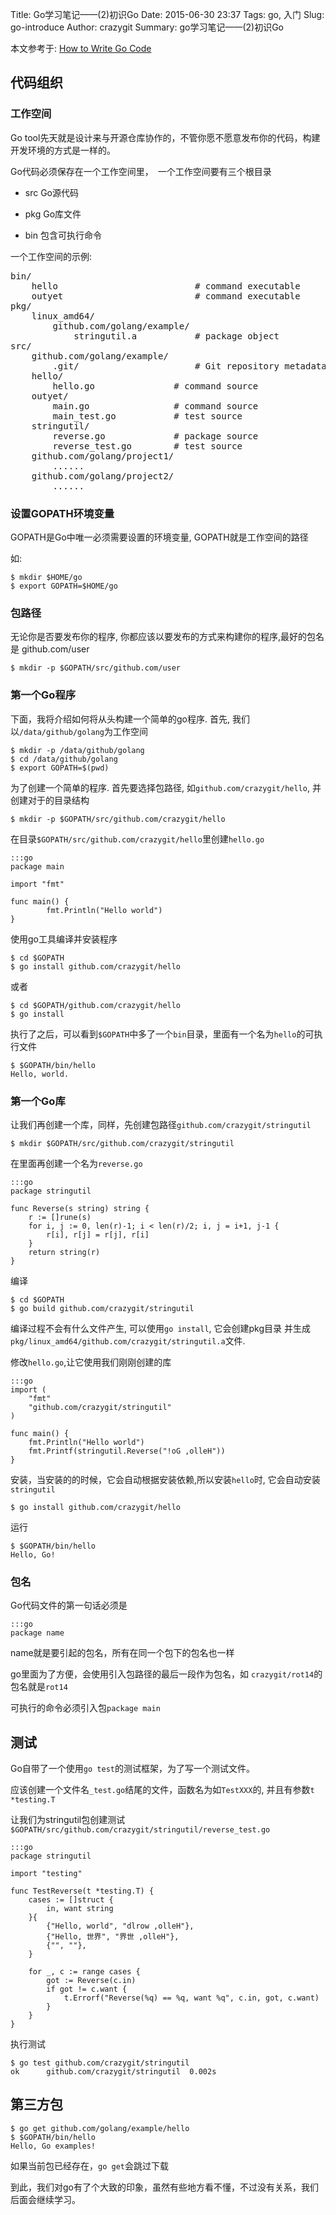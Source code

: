 Title:  Go学习笔记——(2)初识Go
Date: 2015-06-30 23:37
Tags: go, 入门
Slug: go-introduce
Author: crazygit
Summary: go学习笔记——(2)初识Go


本文参考于:
[How to Write Go Code](https://golang.org/doc/code.html)


## 代码组织
### 工作空间

Go tool先天就是设计来与开源仓库协作的，不管你愿不愿意发布你的代码，构建开发环境的方式是一样的。

Go代码必须保存在一个工作空间里，　一个工作空间要有三个根目录

* src
Go源代码

* pkg
Go库文件

* bin
包含可执行命令

一个工作空间的示例:
<pre>
bin/
    hello                          # command executable
    outyet                         # command executable
pkg/
    linux_amd64/
        github.com/golang/example/
            stringutil.a           # package object
src/
    github.com/golang/example/
        .git/                      # Git repository metadata
    hello/
        hello.go               # command source
    outyet/
        main.go                # command source
        main_test.go           # test source
    stringutil/
        reverse.go             # package source
        reverse_test.go        # test source
    github.com/golang/project1/
        ......
    github.com/golang/project2/
        ......
</pre>


### 设置GOPATH环境变量

GOPATH是Go中唯一必须需要设置的环境变量, GOPATH就是工作空间的路径

如:

    $ mkdir $HOME/go
    $ export GOPATH=$HOME/go


### 包路径

无论你是否要发布你的程序, 你都应该以要发布的方式来构建你的程序,最好的包名是
github.com/user

    $ mkdir -p $GOPATH/src/github.com/user

### 第一个Go程序


下面，我将介绍如何将从头构建一个简单的go程序.
首先, 我们以`/data/github/golang`为工作空间

    $ mkdir -p /data/github/golang
    $ cd /data/github/golang
    $ export GOPATH=$(pwd)

为了创建一个简单的程序. 首先要选择包路径, 如`github.com/crazygit/hello`, 并创建对于的目录结构

    $ mkdir -p $GOPATH/src/github.com/crazygit/hello

在目录`$GOPATH/src/github.com/crazygit/hello`里创建`hello.go`

    :::go
    package main

    import "fmt"

    func main() {
            fmt.Println("Hello world")
    }

使用go工具编译并安装程序

    $ cd $GOPATH
    $ go install github.com/crazygit/hello

或者

    $ cd $GOPATH/github.com/crazygit/hello
    $ go install

执行了之后，可以看到`$GOPATH`中多了一个`bin`目录，里面有一个名为`hello`的可执行文件

    $ $GOPATH/bin/hello
    Hello, world.

### 第一个Go库

让我们再创建一个库，同样，先创建包路径`github.com/crazygit/stringutil`

    $ mkdir $GOPATH/src/github.com/crazygit/stringutil

在里面再创建一个名为`reverse.go`

    :::go
    package stringutil

    func Reverse(s string) string {
        r := []rune(s)
        for i, j := 0, len(r)-1; i < len(r)/2; i, j = i+1, j-1 {
            r[i], r[j] = r[j], r[i]
        }
        return string(r)
    }

编译

    $ cd $GOPATH
    $ go build github.com/crazygit/stringutil

编译过程不会有什么文件产生, 可以使用`go install`, 它会创建pkg目录
并生成`pkg/linux_amd64/github.com/crazygit/stringutil.a`文件.


修改`hello.go`,让它使用我们刚刚创建的库

    :::go
    import (
        "fmt"
        "github.com/crazygit/stringutil"
    )

    func main() {
        fmt.Println("Hello world")
        fmt.Printf(stringutil.Reverse("!oG ,olleH"))
    }

安装，当安装的的时候，它会自动根据安装依赖,所以安装`hello`时, 它会自动安装`stringutil`

    $ go install github.com/crazygit/hello

运行

    $ $GOPATH/bin/hello
    Hello, Go!


### 包名

Go代码文件的第一句话必须是

    :::go
    package name

name就是要引起的包名，所有在同一个包下的包名也一样

go里面为了方便，会使用引入包路径的最后一段作为包名，如 `crazygit/rot14`的包名就是`rot14`

可执行的命令必须引入包`package main`

## 测试

Go自带了一个使用`go test`的测试框架，为了写一个测试文件。

应该创建一个文件名`_test.go`结尾的文件，函数名为如`TestXXX`的, 并且有参数`t *testing.T`

让我们为stringutil包创建测试`$GOPATH/src/github.com/crazygit/stringutil/reverse_test.go`

    :::go
    package stringutil

    import "testing"

    func TestReverse(t *testing.T) {
        cases := []struct {
            in, want string
        }{
            {"Hello, world", "dlrow ,olleH"},
            {"Hello, 世界", "界世 ,olleH"},
            {"", ""},
        }

        for _, c := range cases {
            got := Reverse(c.in)
            if got != c.want {
                t.Errorf("Reverse(%q) == %q, want %q", c.in, got, c.want)
            }
        }
    }

执行测试

    $ go test github.com/crazygit/stringutil
    ok      github.com/crazygit/stringutil  0.002s


## 第三方包

    $ go get github.com/golang/example/hello
    $ $GOPATH/bin/hello
    Hello, Go examples!

如果当前包已经存在，`go get`会跳过下载


到此，我们对go有了个大致的印象，虽然有些地方看不懂，不过没有关系，我们后面会继续学习。
